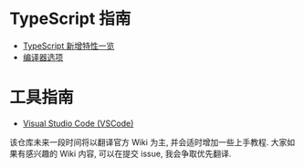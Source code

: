 # TypeScript 指南

- [TypeScript 新增特性一览](wiki/whats-new-in-typescript.md)
- [编译器选项](wiki/compiler-options.md)

# 工具指南

- [Visual Studio Code (VSCode)](tools/vscode.md)

该仓库未来一段时间将以翻译官方 Wiki 为主, 并会适时增加一些上手教程. 大家如果有感兴趣的 Wiki 内容, 可以在提交 issue, 我会争取优先翻译.

